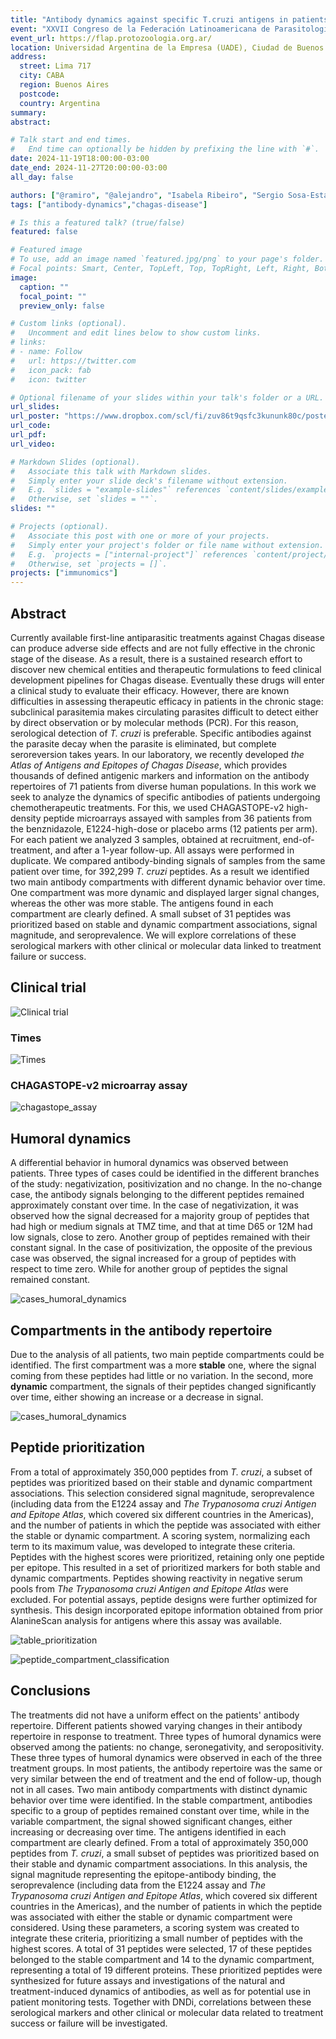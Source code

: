 ```yaml
---
title: "Antibody dynamics against specific T.cruzi antigens in patients undergoing chemotherapeutic treatments"
event: "XXVII Congreso de la Federación Latinoamericana de Parasitología y XII Congreso de la Sociedad Argentina de Protozoología"
event_url: https://flap.protozoologia.org.ar/
location: Universidad Argentina de la Empresa (UADE), Ciudad de Buenos Aires
address:
  street: Lima 717
  city: CABA
  region: Buenos Aires
  postcode:
  country: Argentina 
summary:
abstract:

# Talk start and end times.
#   End time can optionally be hidden by prefixing the line with `#`.
date: 2024-11-19T18:00:00-03:00
date_end: 2024-11-27T20:00:00-03:00
all_day: false

authors: ["@ramiro", "@alejandro", "Isabela Ribeiro", "Sergio Sosa-Estani", "Maria Jesús Pinazo", "Cristina Alonso Vega", "Joaquim Gascon", "Faustino Torrico", "@fernan"]
tags: ["antibody-dynamics","chagas-disease"]

# Is this a featured talk? (true/false)
featured: false

# Featured image
# To use, add an image named `featured.jpg/png` to your page's folder. 
# Focal points: Smart, Center, TopLeft, Top, TopRight, Left, Right, BottomLeft, Bottom, BottomRight.
image:
  caption: ""
  focal_point: ""
  preview_only: false

# Custom links (optional).
#   Uncomment and edit lines below to show custom links.
# links:
# - name: Follow
#   url: https://twitter.com
#   icon_pack: fab
#   icon: twitter

# Optional filename of your slides within your talk's folder or a URL.
url_slides:
url_poster: "https://www.dropbox.com/scl/fi/zuv86t9qsfc3kununk80c/poster_flap_2024_ramiro_quinteros.pdf?rlkey=56046l15e65o51suypsp7vx33&st=iaf6lrfx&dl=0"
url_code:
url_pdf:
url_video:

# Markdown Slides (optional).
#   Associate this talk with Markdown slides.
#   Simply enter your slide deck's filename without extension.
#   E.g. `slides = "example-slides"` references `content/slides/example-slides.md`.
#   Otherwise, set `slides = ""`.
slides: ""

# Projects (optional).
#   Associate this post with one or more of your projects.
#   Simply enter your project's folder or file name without extension.
#   E.g. `projects = ["internal-project"]` references `content/project/deep-learning/index.md`.
#   Otherwise, set `projects = []`.
projects: ["immunomics"]
---
```



## Abstract

Currently available first-line antiparasitic treatments against Chagas disease can produce adverse side effects and are not fully effective in the chronic stage of the disease. As a result, there is a sustained research effort to discover new chemical entities and therapeutic formulations to feed clinical development pipelines for Chagas disease. Eventually these drugs will enter a clinical study to evaluate their efficacy. However, there are known difficulties in assessing therapeutic efficacy in patients in the chronic stage: subclinical parasitemia makes circulating parasites difficult to detect either by direct observation or by molecular methods (PCR). For this reason, serological detection of *T. cruzi* is preferable. Specific antibodies against the parasite decay when the parasite is eliminated, but complete seroreversion  takes years. In our laboratory, we recently developed *the Atlas of Antigens and Epitopes of Chagas Disease*, which provides thousands of defined antigenic markers and information on the antibody repertoires of 71 patients from diverse human populations. 
In this work we seek to analyze the dynamics of specific antibodies of patients undergoing chemotherapeutic treatments. For this, we used CHAGASTOPE-v2 high-density peptide microarrays assayed with samples from 36 patients from the benznidazole, E1224-high-dose or placebo arms (12 patients per arm). For each patient we analyzed 3 samples, obtained at recruitment, end-of-treatment, and after a 1-year follow-up. All assays were performed in duplicate. We compared antibody-binding signals of samples from the same patient over time, for 392,299 *T. cruzi* peptides.
As a result we identified two main antibody compartments with different dynamic behavior over time. One compartment was more dynamic and displayed larger signal changes, whereas the other was more stable. The antigens found in each compartment are clearly defined. A small subset of 31 peptides was prioritized based on stable and dynamic compartment associations, signal magnitude, and seroprevalence.
We will explore correlations of these serological markers with other clinical or molecular data linked to treatment failure or success.

## Clinical trial

![Clinical trial](table_trial_poster.png)

### Times

![Times](times.png)

### CHAGASTOPE-v2 microarray assay

![chagastope_assay](chagastope_assay.png)

## Humoral dynamics

A differential behavior in humoral dynamics was observed between patients. Three types of cases could be identified in the different branches of the study: negativization, positivization and no change.
In the no-change case, the antibody signals belonging to the different peptides remained approximately constant over time.
In the case of negativization, it was observed how the signal decreased for a majority group of peptides that had high or medium signals at TMZ time, and that at time D65 or 12M had low signals, close to zero. Another group of peptides remained with their constant signal.
In the case of positivization, the opposite of the previous case was observed, the signal increased for a group of peptides with respect to time zero. While for another group of peptides the signal remained constant.

![cases_humoral_dynamics](cases_humoral_dynamics.png)

## Compartments in the antibody repertoire

Due to the analysis of all patients, two main peptide compartments could be identified. The first compartment was a more **stable** one, where the signal coming from these peptides had little or no variation. In the second, more **dynamic** compartment, the signals of their peptides changed significantly over time, either showing an increase or a decrease in signal.

![cases_humoral_dynamics](cases_antigens_compartments.png)

## Peptide prioritization

From a total of approximately 350,000 peptides from *T. cruzi*, a subset of peptides was prioritized based on their stable and dynamic compartment associations. This selection considered signal magnitude, seroprevalence (including data from the E1224 assay and *The Trypanosoma cruzi Antigen and Epitope Atlas*, which covered six different countries in the Americas), and the number of patients in which the peptide was associated with either the stable or dynamic compartment. A scoring system, normalizing each term to its maximum value, was developed to integrate these criteria. Peptides with the highest scores were prioritized, retaining only one peptide per epitope. This resulted in a set of prioritized markers for both stable and dynamic compartments. Peptides showing reactivity in negative serum pools from *The Trypanosoma cruzi Antigen and Epitope Atlas* were excluded. For potential assays, peptide designs were further optimized for synthesis. This design incorporated epitope information obtained from prior AlanineScan analysis for antigens where this assay was available.

![table_prioritization](table_prioritization.png)

![peptide_compartment_classification](peptide_compartment_classification.png)

## Conclusions

The treatments did not have a uniform effect on the patients' antibody repertoire. Different patients showed varying changes in their antibody repertoire in response to treatment. Three types of humoral dynamics were observed among the patients: no change, seronegativity, and seropositivity. These three types of humoral dynamics were observed in each of the three treatment groups. In most patients, the antibody repertoire was the same or very similar between the end of treatment and the end of follow-up, though not in all cases.
Two main antibody compartments with distinct dynamic behavior over time were identified. In the stable compartment, antibodies specific to a group of peptides remained constant over time, while in the variable compartment, the signal showed significant changes, either increasing or decreasing over time.
The antigens identified in each compartment are clearly defined. From a total of approximately 350,000 peptides from *T. cruzi*, a small subset of peptides was prioritized based on their stable and dynamic compartment associations.  In this analysis, the signal magnitude representing the epitope-antibody binding, the seroprevalence (including data from the E1224 assay and *The Trypanosoma cruzi Antigen and Epitope Atlas*, which covered six different countries in the Americas), and the number of patients in which the peptide was associated with either the stable or dynamic compartment were considered. Using these parameters, a scoring system was created to integrate these criteria, prioritizing a small number of peptides with the highest scores. A total of 31 peptides were selected, 17 of these peptides belonged to the stable compartment and 14 to the dynamic compartment, representing a total of 19 different proteins. These prioritized peptides were synthesized for future assays and investigations of the natural and treatment-induced dynamics of antibodies, as well as for potential use in patient monitoring tests.
Together with DNDi, correlations between these serological markers and other clinical or molecular data related to treatment success or failure will be investigated. 